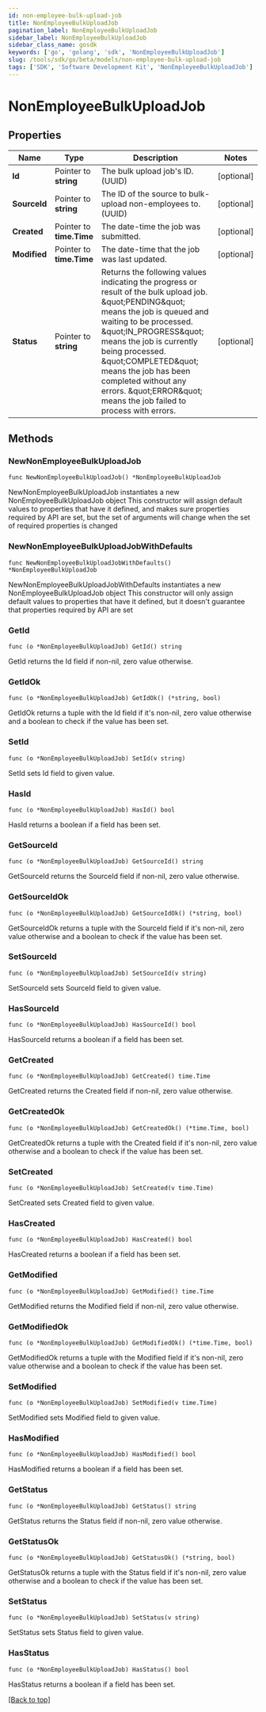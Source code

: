 ```yaml
---
id: non-employee-bulk-upload-job
title: NonEmployeeBulkUploadJob
pagination_label: NonEmployeeBulkUploadJob
sidebar_label: NonEmployeeBulkUploadJob
sidebar_class_name: gosdk
keywords: ['go', 'golang', 'sdk', 'NonEmployeeBulkUploadJob'] 
slug: /tools/sdk/go/beta/models/non-employee-bulk-upload-job
tags: ['SDK', 'Software Development Kit', 'NonEmployeeBulkUploadJob']
---
```


# NonEmployeeBulkUploadJob

## Properties

Name | Type | Description | Notes
------------ | ------------- | ------------- | -------------
**Id** | Pointer to **string** | The bulk upload job&#39;s ID. (UUID) | [optional] 
**SourceId** | Pointer to **string** | The ID of the source to bulk-upload non-employees to. (UUID) | [optional] 
**Created** | Pointer to **time.Time** | The date-time the job was submitted. | [optional] 
**Modified** | Pointer to **time.Time** | The date-time that the job was last updated. | [optional] 
**Status** | Pointer to **string** | Returns the following values indicating the progress or result of the bulk upload job. \&quot;PENDING\&quot; means the job is queued and waiting to be processed. \&quot;IN_PROGRESS\&quot; means the job is currently being processed. \&quot;COMPLETED\&quot; means the job has been completed without any errors. \&quot;ERROR\&quot; means the job failed to process with errors.  | [optional] 

## Methods

### NewNonEmployeeBulkUploadJob

`func NewNonEmployeeBulkUploadJob() *NonEmployeeBulkUploadJob`

NewNonEmployeeBulkUploadJob instantiates a new NonEmployeeBulkUploadJob object
This constructor will assign default values to properties that have it defined,
and makes sure properties required by API are set, but the set of arguments
will change when the set of required properties is changed

### NewNonEmployeeBulkUploadJobWithDefaults

`func NewNonEmployeeBulkUploadJobWithDefaults() *NonEmployeeBulkUploadJob`

NewNonEmployeeBulkUploadJobWithDefaults instantiates a new NonEmployeeBulkUploadJob object
This constructor will only assign default values to properties that have it defined,
but it doesn't guarantee that properties required by API are set

### GetId

`func (o *NonEmployeeBulkUploadJob) GetId() string`

GetId returns the Id field if non-nil, zero value otherwise.

### GetIdOk

`func (o *NonEmployeeBulkUploadJob) GetIdOk() (*string, bool)`

GetIdOk returns a tuple with the Id field if it's non-nil, zero value otherwise
and a boolean to check if the value has been set.

### SetId

`func (o *NonEmployeeBulkUploadJob) SetId(v string)`

SetId sets Id field to given value.

### HasId

`func (o *NonEmployeeBulkUploadJob) HasId() bool`

HasId returns a boolean if a field has been set.

### GetSourceId

`func (o *NonEmployeeBulkUploadJob) GetSourceId() string`

GetSourceId returns the SourceId field if non-nil, zero value otherwise.

### GetSourceIdOk

`func (o *NonEmployeeBulkUploadJob) GetSourceIdOk() (*string, bool)`

GetSourceIdOk returns a tuple with the SourceId field if it's non-nil, zero value otherwise
and a boolean to check if the value has been set.

### SetSourceId

`func (o *NonEmployeeBulkUploadJob) SetSourceId(v string)`

SetSourceId sets SourceId field to given value.

### HasSourceId

`func (o *NonEmployeeBulkUploadJob) HasSourceId() bool`

HasSourceId returns a boolean if a field has been set.

### GetCreated

`func (o *NonEmployeeBulkUploadJob) GetCreated() time.Time`

GetCreated returns the Created field if non-nil, zero value otherwise.

### GetCreatedOk

`func (o *NonEmployeeBulkUploadJob) GetCreatedOk() (*time.Time, bool)`

GetCreatedOk returns a tuple with the Created field if it's non-nil, zero value otherwise
and a boolean to check if the value has been set.

### SetCreated

`func (o *NonEmployeeBulkUploadJob) SetCreated(v time.Time)`

SetCreated sets Created field to given value.

### HasCreated

`func (o *NonEmployeeBulkUploadJob) HasCreated() bool`

HasCreated returns a boolean if a field has been set.

### GetModified

`func (o *NonEmployeeBulkUploadJob) GetModified() time.Time`

GetModified returns the Modified field if non-nil, zero value otherwise.

### GetModifiedOk

`func (o *NonEmployeeBulkUploadJob) GetModifiedOk() (*time.Time, bool)`

GetModifiedOk returns a tuple with the Modified field if it's non-nil, zero value otherwise
and a boolean to check if the value has been set.

### SetModified

`func (o *NonEmployeeBulkUploadJob) SetModified(v time.Time)`

SetModified sets Modified field to given value.

### HasModified

`func (o *NonEmployeeBulkUploadJob) HasModified() bool`

HasModified returns a boolean if a field has been set.

### GetStatus

`func (o *NonEmployeeBulkUploadJob) GetStatus() string`

GetStatus returns the Status field if non-nil, zero value otherwise.

### GetStatusOk

`func (o *NonEmployeeBulkUploadJob) GetStatusOk() (*string, bool)`

GetStatusOk returns a tuple with the Status field if it's non-nil, zero value otherwise
and a boolean to check if the value has been set.

### SetStatus

`func (o *NonEmployeeBulkUploadJob) SetStatus(v string)`

SetStatus sets Status field to given value.

### HasStatus

`func (o *NonEmployeeBulkUploadJob) HasStatus() bool`

HasStatus returns a boolean if a field has been set.


[[Back to top]](#) 



